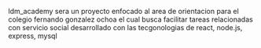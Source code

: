 ldm_academy sera un proyecto enfocado al area de orientacion para el colegio fernando gonzalez ochoa el cual busca facilitar tareas relacionadas con servicio social desarrollado con las tecgonologias de react, node.js, express, mysql
